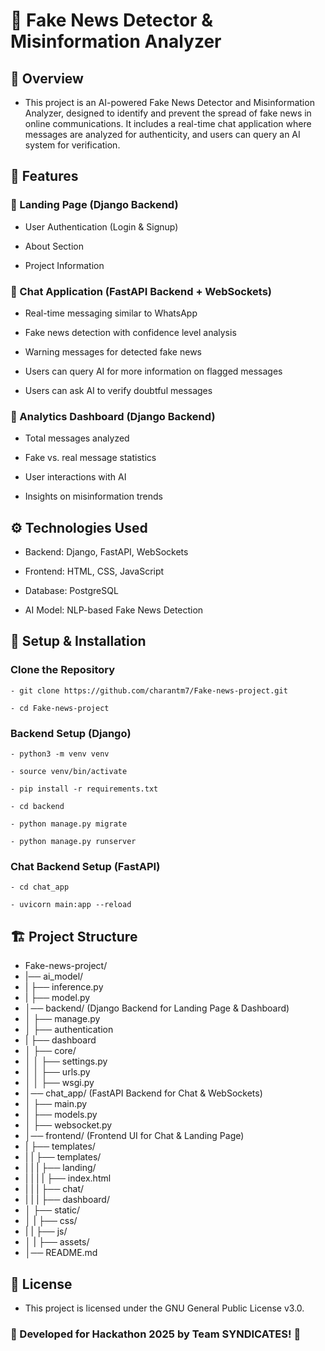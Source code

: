 # 📰 Fake News Detector & Misinformation Analyzer

## 📌 Overview

- This project is an AI-powered Fake News Detector and Misinformation Analyzer, designed to identify and prevent the spread of fake news in online communications. It includes a real-time chat application where messages are analyzed for authenticity, and users can query an AI system for verification.

## 🚀 Features

### 🔹 Landing Page (Django Backend)

- User Authentication (Login & Signup)

- About Section

- Project Information

### 🔹 Chat Application (FastAPI Backend + WebSockets)

- Real-time messaging similar to WhatsApp

- Fake news detection with confidence level analysis

- Warning messages for detected fake news

- Users can query AI for more information on flagged messages

- Users can ask AI to verify doubtful messages

### 🔹 Analytics Dashboard (Django Backend)

- Total messages analyzed

- Fake vs. real message statistics

- User interactions with AI

- Insights on misinformation trends

## ⚙️ Technologies Used

- Backend: Django, FastAPI, WebSockets
  
- Frontend: HTML, CSS, JavaScript
  
- Database: PostgreSQL
  
- AI Model: NLP-based Fake News Detection

## 🔧 Setup & Installation

### Clone the Repository

    - git clone https://github.com/charantm7/Fake-news-project.git
    
    - cd Fake-news-project
    
### Backend Setup (Django)

    - python3 -m venv venv
    
    - source venv/bin/activate
    
    - pip install -r requirements.txt
    
    - cd backend
    
    - python manage.py migrate
    
    - python manage.py runserver
### Chat Backend Setup (FastAPI)

    - cd chat_app

    - uvicorn main:app --reload
    
## 🏗️ Project Structure

- Fake-news-project/
- |── ai_model/
- | ├── inference.py
- | ├── model.py
- │── backend/ (Django Backend for Landing Page & Dashboard)
- │ ├── manage.py
- │ ├── authentication
- | ├── dashboard
- │ ├── core/
- │ │ ├── settings.py
- │ │ ├── urls.py
- │ │ ├── wsgi.py
- │── chat_app/ (FastAPI Backend for Chat & WebSockets)
- │ ├── main.py
- │ ├── models.py
- │ ├── websocket.py
- │── frontend/ (Frontend UI for Chat & Landing Page)
- | ├── templates/
- | | ├── templates/
- | | | ├── landing/
- | | | | ├── index.html
- | | | ├── chat/
- | | | ├── dashboard/
- │ ├── static/
- │ | ├── css/
- | | ├── js/
- │ | ├── assets/
- │── README.md

## 📜 License

- This project is licensed under the GNU General Public License v3.0.
  

### 🚀 Developed for Hackathon 2025 by Team SYNDICATES! 🎯
